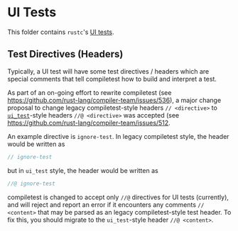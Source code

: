 # UI Tests

This folder contains `rustc`'s
[UI tests](https://rustc-dev-guide.rust-lang.org/tests/ui.html).

## Test Directives (Headers)

Typically, a UI test will have some test directives / headers which are
special comments that tell compiletest how to build and interpret a test.

As part of an on-going effort to rewrite compiletest
(see <https://github.com/rust-lang/compiler-team/issues/536>), a major
change proposal to change legacy compiletest-style headers `// <directive>`
to [`ui_test`](https://github.com/oli-obk/ui_test)-style headers
`//@ <directive>` was accepted (see
<https://github.com/rust-lang/compiler-team/issues/512>.

An example directive is `ignore-test`. In legacy compiletest style, the header
would be written as

```rs
// ignore-test
```

but in `ui_test` style, the header would be written as

```rs
//@ ignore-test
```

compiletest is changed to accept only `//@` directives for UI tests
(currently), and will reject and report an error if it encounters any
comments `// <content>` that may be parsed as an legacy compiletest-style
test header. To fix this, you should migrate to the `ui_test`-style header
`//@ <content>`.
